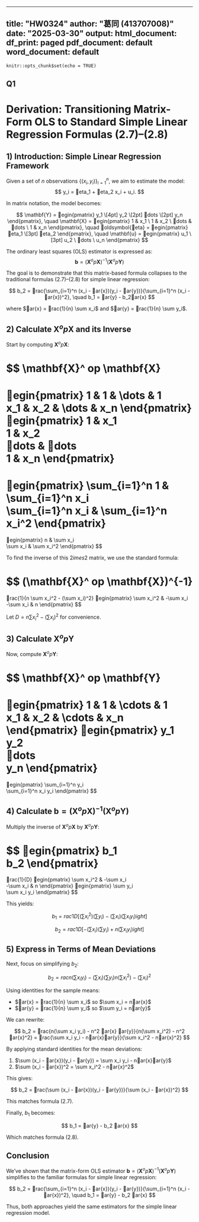 
---
title: "HW0324"
author: "葛同 (413707008)"
date: "2025-03-30"
output:
  html_document:
    df_print: paged
  pdf_document: default
  word_document: default
---

```{r setup, include=FALSE}
knitr::opts_chunk$set(echo = TRUE)
```

## Q1

# Derivation: Transitioning Matrix-Form OLS to Standard Simple Linear Regression Formulas (2.7)–(2.8)

## 1) Introduction: Simple Linear Regression Framework

Given a set of $n$ observations $\{(x_i, y_i)\}_{i=1}^n$, we aim to estimate the model:
$$ y_i = eta_1 + eta_2 x_i + u_i. $$

In matrix notation, the model becomes:

$$
\mathbf{Y} = 
egin{pmatrix}
y_1 \[4pt]
y_2 \[2pt]
dots \[2pt]
y_n
\end{pmatrix},
\quad
\mathbf{X} = 
egin{pmatrix}
1 & x_1 \ 
1 & x_2 \ 
dots & dots \ 
1 & x_n
\end{pmatrix},
\quad
oldsymbol{eta} = 
egin{pmatrix}
eta_1 \[3pt]
eta_2
\end{pmatrix},
\quad
\mathbf{u} = 
egin{pmatrix}
u_1 \[3pt]
u_2 \ 
dots \ 
u_n
\end{pmatrix}
$$

The ordinary least squares (OLS) estimator is expressed as:
$$ \mathbf{b} = (\mathbf{X}^	op\mathbf{X})^{-1}(\mathbf{X}^	op\mathbf{Y}) $$

The goal is to demonstrate that this matrix-based formula collapses to the traditional formulas (2.7)–(2.8) for simple linear regression:

$$
b_2 = rac{\sum_{i=1}^n (x_i - ar{x})(y_i - ar{y})}{\sum_{i=1}^n (x_i - ar{x})^2}, \quad
b_1 = ar{y} - b_2ar{x}
$$

where $ar{x} = rac{1}{n} \sum x_i$ and $ar{y} = rac{1}{n} \sum y_i$.

## 2) Calculate $\mathbf{X}^	op \mathbf{X}$ and its Inverse

Start by computing $\mathbf{X}^	op \mathbf{X}$:

$$
\mathbf{X}^	op \mathbf{X}
= 
egin{pmatrix}
1 & 1 & \dots & 1 \
x_1 & x_2 & \dots & x_n
\end{pmatrix}
egin{pmatrix}
1 & x_1 \
1 & x_2 \
dots & dots \
1 & x_n
\end{pmatrix}
= 
egin{pmatrix}
\sum_{i=1}^n 1 & \sum_{i=1}^n x_i \
\sum_{i=1}^n x_i & \sum_{i=1}^n x_i^2
\end{pmatrix}
= 
egin{pmatrix}
n & \sum x_i \
\sum x_i & \sum x_i^2
\end{pmatrix}
$$

To find the inverse of this $2 	imes 2$ matrix, we use the standard formula:

$$
(\mathbf{X}^	op \mathbf{X})^{-1}
= 
rac{1}{n \sum x_i^2 - (\sum x_i)^2}
egin{pmatrix}
\sum x_i^2 & -\sum x_i \
-\sum x_i & n
\end{pmatrix}
$$

Let $D = n \sum x_i^2 - (\sum x_i)^2$ for convenience.

## 3) Calculate $\mathbf{X}^	op \mathbf{Y}$

Now, compute $\mathbf{X}^	op \mathbf{Y}$:

$$
\mathbf{X}^	op \mathbf{Y}
=
egin{pmatrix}
1 & 1 & \cdots & 1 \
x_1 & x_2 & \cdots & x_n
\end{pmatrix}
egin{pmatrix}
y_1 \
y_2 \
dots \
y_n
\end{pmatrix}
=
egin{pmatrix}
\sum_{i=1}^n y_i \
\sum_{i=1}^n x_i y_i
\end{pmatrix}
$$

## 4) Calculate $\mathbf{b} = (\mathbf{X}^	op \mathbf{X})^{-1}(\mathbf{X}^	op \mathbf{Y})$

Multiply the inverse of $\mathbf{X}^	op \mathbf{X}$ by $\mathbf{X}^	op \mathbf{Y}$:

$$
egin{pmatrix}
b_1 \
b_2
\end{pmatrix}
=
rac{1}{D}
egin{pmatrix}
\sum x_i^2 & -\sum x_i \
-\sum x_i & n
\end{pmatrix}
egin{pmatrix}
\sum y_i \
\sum x_i y_i
\end{pmatrix}
$$

This yields:

$$
b_1 = rac{1}{D} \left[ (\sum x_i^2)(\sum y_i) - (\sum x_i)(\sum x_i y_i) ight]
$$

$$
b_2 = rac{1}{D} \left[ - (\sum x_i)(\sum y_i) + n(\sum x_i y_i) ight]
$$

## 5) Express in Terms of Mean Deviations

Next, focus on simplifying $b_2$:

$$
b_2 = rac{n(\sum x_i y_i) - (\sum x_i)(\sum y_i)}{n(\sum x_i^2) - (\sum x_i)^2}
$$

Using identities for the sample means:

- $ar{x} = rac{1}{n} \sum x_i$ so $\sum x_i = nar{x}$
- $ar{y} = rac{1}{n} \sum y_i$ so $\sum y_i = nar{y}$

We can rewrite:

$$
b_2 = rac{n(\sum x_i y_i) - n^2 ar{x} ar{y}}{n(\sum x_i^2) - n^2 ar{x}^2} = rac{\sum x_i y_i - nar{x}ar{y}}{\sum x_i^2 - nar{x}^2}
$$

By applying standard identities for the mean deviations:

1. $\sum (x_i - ar{x})(y_i - ar{y}) = \sum x_i y_i - nar{x}ar{y}$ 
2. $\sum (x_i - ar{x})^2 = \sum x_i^2 - nar{x}^2$

This gives:

$$
b_2 = rac{\sum (x_i - ar{x})(y_i - ar{y})}{\sum (x_i - ar{x})^2}
$$

This matches formula (2.7).

Finally, $b_1$ becomes:

$$
b_1 = ar{y} - b_2 ar{x}
$$

Which matches formula (2.8).

## Conclusion

We’ve shown that the matrix-form OLS estimator $\mathbf{b} = (\mathbf{X}^	op \mathbf{X})^{-1} (\mathbf{X}^	op \mathbf{Y})$ simplifies to the familiar formulas for simple linear regression:

$$
b_2 = rac{\sum_{i=1}^n (x_i - ar{x})(y_i - ar{y})}{\sum_{i=1}^n (x_i - ar{x})^2}, \quad
b_1 = ar{y} - b_2 ar{x}
$$

Thus, both approaches yield the same estimators for the simple linear regression model.
